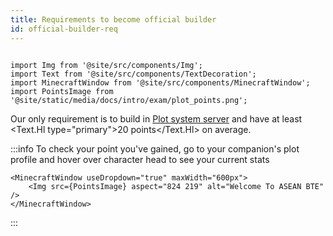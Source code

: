 ```yaml
---
title: Requirements to become official builder
id: official-builder-req
---
```

```mdx-code-block

import Img from '@site/src/components/Img';
import Text from '@site/src/components/TextDecoration';
import MinecraftWindow from '@site/src/components/MinecraftWindow';
import PointsImage from '@site/static/media/docs/intro/exam/plot_points.png';

```

Our only requirement is to build in [Plot system server](./getting-started/building-first-build/plot-system) 
and have at least <Text.Hl type="primary">20 points</Text.Hl> on average.

:::info
To check your point you've gained, go to your companion's plot profile and hover over character head to see your current stats

```mdx-code-block
<MinecraftWindow useDropdown="true" maxWidth="600px">
    <Img src={PointsImage} aspect="824 219" alt="Welcome To ASEAN BTE" />
</MinecraftWindow>
```

:::


